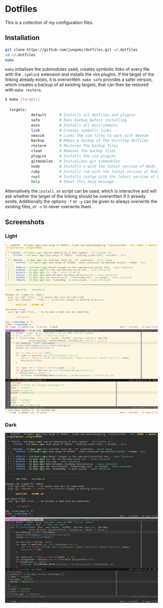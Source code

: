 # Dotfiles

This is a collection of my configuration files.

## Installation

```bash
git clone https://github.com/jungomi/dotfiles.git ~/.dotfiles
cd ~/.dotfiles
make
```

`make` initialises the submodules used, creates symbolic links of every
file with the `.symlink` extension and installs the vim plugins. If the target
of the linking already exists, it is overwritten. `make safe` provides a safer
version, which creates a backup of all existing targets, that can then be
restored with `make restore`.

```sh
$ make [targets]

  targets:
            default      # Installs all dotfiles and plugins
            safe         # Runs backup before installing
            envs         # Installs all environments
            link         # Creates symbolic links
            neovim       # Links the vim files to work with NeoVim
            backup       # Makes a backup of the existing dotfiles
            restore      # Restores the backup files
            clean        # Removes the backup files
            plugins      # Installs the vim plugins
            gitmodules   # Initialises git submodules
            node         # Installs n with the latest version of Node.js and yarn
            ruby         # Installs rvm with the latest version of Ruby and bundler
            rust         # Installs rustup with the latest version of Rust and nightly as default
            help         # Shows this help message
```

Alternatively the `install.sh` script can be used, which is interactive and will
ask whether the target of the linking should be overwritten if it already
exists. Additionally the options `-f` or `-y` can be given to always overwrite
the existing files, or `-n` to never overwrite them.

## Screenshots

### Light

![Shell light][shell-light]
![Vim light][vim-light]

### Dark

![Shell dark][shell-dark]
![Vim dark][vim-dark]

[shell-dark]: screenshots/shell-dark.png
[shell-light]: screenshots/shell-light.png
[vim-light]: screenshots/vim-light.png
[vim-dark]: screenshots/vim-dark.png
